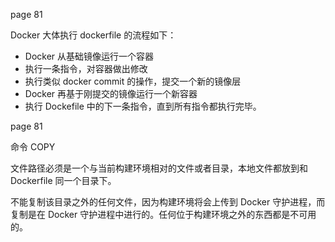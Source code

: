 page 81

Docker 大体执行 dockerfile 的流程如下：

- Docker 从基础镜像运行一个容器
- 执行一条指令，对容器做出修改
- 执行类似 docker commit 的操作，提交一个新的镜像层
- Docker 再基于刚提交的镜像运行一个新容器
- 执行 Dockefile 中的下一条指令，直到所有指令都执行完毕。


page 81

命令 COPY

文件路径必须是一个与当前构建环境相对的文件或者目录，本地文件都放到和 Dockerfile 同一个目录下。

不能复制该目录之外的任何文件，因为构建环境将会上传到 Docker 守护进程，而复制是在 Docker 守护进程中进行的。任何位于构建环境之外的东西都是不可用的。